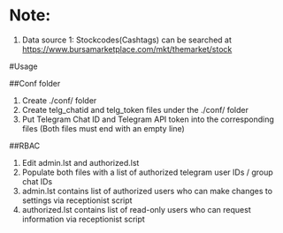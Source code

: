 # Note:

1. Data source 1: Stockcodes(Cashtags) can be searched at https://www.bursamarketplace.com/mkt/themarket/stock

#Usage

##Conf folder
1. Create ./conf/ folder
2. Create telg_chatid and telg_token files under the ./conf/ folder
3. Put Telegram Chat ID and Telegram API token into the corresponding files (Both files must end with an empty line)

##RBAC
1. Edit admin.lst and authorized.lst
2. Populate both files with a list of authorized telegram user IDs / group chat IDs
3. admin.lst contains list of authorized users who can make changes to settings via receptionist script
4. authorized.lst contains list of read-only users who can request information via receptionist script

